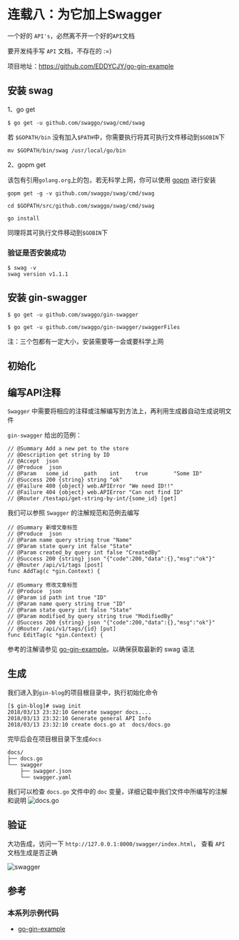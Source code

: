 # 连载八：为它加上Swagger

一个好的 `API's`，必然离不开一个好的`API`文档

要开发纯手写 `API` 文档，不存在的 :=)

项目地址：https://github.com/EDDYCJY/go-gin-example

## 安装 swag
1、go get
```
$ go get -u github.com/swaggo/swag/cmd/swag
```
若 `$GOPATH/bin` 没有加入`$PATH`中，你需要执行将其可执行文件移动到`$GOBIN`下
```
mv $GOPATH/bin/swag /usr/local/go/bin
```

2、gopm get

该包有引用`golang.org`上的包，若无科学上网，你可以使用 [gopm](https://gopm.io/) 进行安装
```
gopm get -g -v github.com/swaggo/swag/cmd/swag

cd $GOPATH/src/github.com/swaggo/swag/cmd/swag

go install
```

同理将其可执行文件移动到`$GOBIN`下


### 验证是否安装成功
```
$ swag -v
swag version v1.1.1
```

## 安装 gin-swagger
```
$ go get -u github.com/swaggo/gin-swagger

$ go get -u github.com/swaggo/gin-swagger/swaggerFiles
```

注：三个包都有一定大小，安装需要等一会或要科学上网

## 初始化

## 编写API注释

`Swagger` 中需要将相应的注释或注解编写到方法上，再利用生成器自动生成说明文件


`gin-swagger` 给出的范例：
```
// @Summary Add a new pet to the store
// @Description get string by ID
// @Accept  json
// @Produce  json
// @Param   some_id     path    int     true        "Some ID"
// @Success 200 {string} string	"ok"
// @Failure 400 {object} web.APIError "We need ID!!"
// @Failure 404 {object} web.APIError "Can not find ID"
// @Router /testapi/get-string-by-int/{some_id} [get]
```

我们可以参照 `Swagger` 的注解规范和范例去编写

```
// @Summary 新增文章标签
// @Produce  json
// @Param name query string true "Name"
// @Param state query int false "State"
// @Param created_by query int false "CreatedBy"
// @Success 200 {string} json "{"code":200,"data":{},"msg":"ok"}"
// @Router /api/v1/tags [post]
func AddTag(c *gin.Context) {
```

```
// @Summary 修改文章标签
// @Produce  json
// @Param id path int true "ID"
// @Param name query string true "ID"
// @Param state query int false "State"
// @Param modified_by query string true "ModifiedBy"
// @Success 200 {string} json "{"code":200,"data":{},"msg":"ok"}"
// @Router /api/v1/tags/{id} [put]
func EditTag(c *gin.Context) {
```

参考的注解请参见 [go-gin-example](https://github.com/EDDYCJY/go-gin-example)。以确保获取最新的 swag 语法

## 生成

我们进入到`gin-blog`的项目根目录中，执行初始化命令
```
[$ gin-blog]# swag init
2018/03/13 23:32:10 Generate swagger docs....
2018/03/13 23:32:10 Generate general API Info
2018/03/13 23:32:10 create docs.go at  docs/docs.go

```

完毕后会在项目根目录下生成`docs`
```
docs/
├── docs.go
└── swagger
    ├── swagger.json
    └── swagger.yaml

```

我们可以检查 `docs.go` 文件中的 `doc` 变量，详细记载中我们文件中所编写的注解和说明
![docs.go](https://sfault-image.b0.upaiyun.com/285/983/2859833321-5aade21608b65_articlex)

## 验证

大功告成，访问一下 `http://127.0.0.1:8000/swagger/index.html`， 查看 `API` 文档生成是否正确

![swagger](https://sfault-image.b0.upaiyun.com/151/604/1516043512-5aade24395bd8_articlex)

## 参考
### 本系列示例代码
- [go-gin-example](https://github.com/EDDYCJY/go-gin-example)
